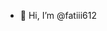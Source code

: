 - 👋 Hi, I’m @fatiii612


<!---
fatiii612/fatiii612 is a ✨ special ✨ repository because its `README.md` (this file) appears on your GitHub profile.
You can click the Preview link to take a look at your changes.
--->
